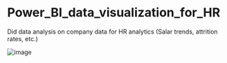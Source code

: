 # Power_BI_data_visualization_for_HR
Did data analysis on company data for HR analytics (Salar trends, attrition rates, etc.)

![image](https://github.com/abshek2109/Power_BI_data_visualization_for_HR/assets/54806249/15892a3b-5baa-41d2-b185-08dec20ed35b)
